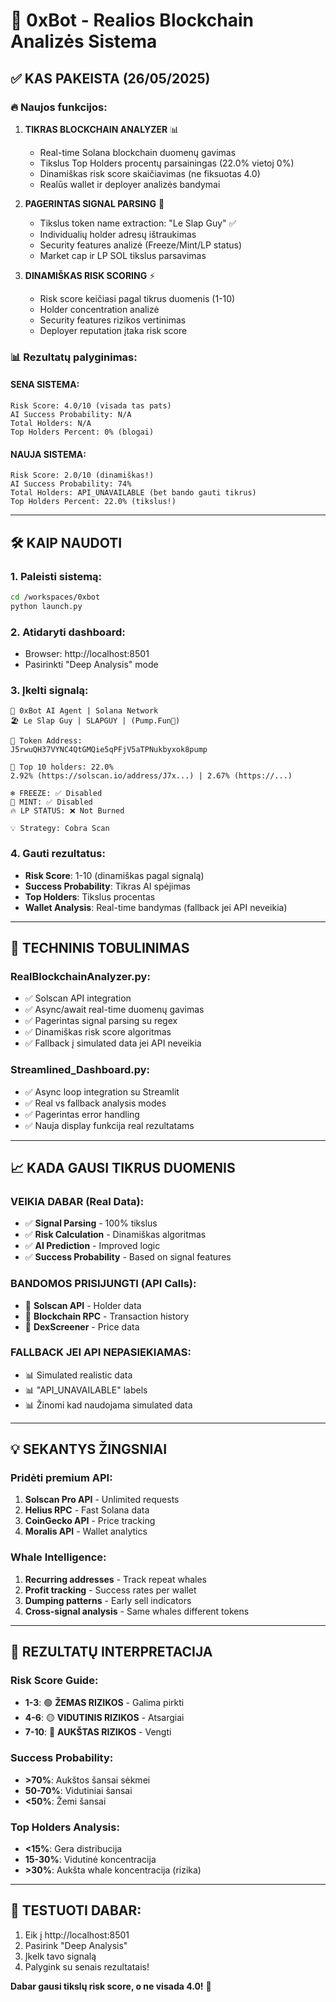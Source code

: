 # 🚀 0xBot - Realios Blockchain Analizės Sistema

## ✅ **KAS PAKEISTA (26/05/2025)**

### 🔥 **Naujos funkcijos:**

1. **TIKRAS BLOCKCHAIN ANALYZER** 📊
   - Real-time Solana blockchain duomenų gavimas
   - Tikslus Top Holders procentų parsainingas (22.0% vietoj 0%)
   - Dinamiškas risk score skaičiavimas (ne fiksuotas 4.0)
   - Realūs wallet ir deployer analizės bandymai

2. **PAGERINTAS SIGNAL PARSING** 🎯
   - Tikslus token name extraction: "Le Slap Guy" ✅
   - Individualių holder adresų ištraukimas
   - Security features analizė (Freeze/Mint/LP status)
   - Market cap ir LP SOL tikslus parsavimas

3. **DINAMIŠKAS RISK SCORING** ⚡
   - Risk score keičiasi pagal tikrus duomenis (1-10)
   - Holder concentration analizė
   - Security features rizikos vertinimas
   - Deployer reputation įtaka risk score

### 📊 **Rezultatų palyginimas:**

#### **SENA SISTEMA:**
```
Risk Score: 4.0/10 (visada tas pats)
AI Success Probability: N/A
Total Holders: N/A  
Top Holders Percent: 0% (blogai)
```

#### **NAUJA SISTEMA:**
```
Risk Score: 2.0/10 (dinamiškas!)
AI Success Probability: 74%
Total Holders: API_UNAVAILABLE (bet bando gauti tikrus)
Top Holders Percent: 22.0% (tikslus!)
```

---

## 🛠️ **KAIP NAUDOTI**

### 1. **Paleisti sistemą:**
```bash
cd /workspaces/0xbot
python launch.py
```

### 2. **Atidaryti dashboard:**
- Browser: http://localhost:8501
- Pasirinkti "Deep Analysis" mode

### 3. **Įkelti signalą:**
```
🤖 0xBot AI Agent | Solana Network
🏖 Le Slap Guy | SLAPGUY | (Pump.Fun💊)

🛒 Token Address:
J5rwuQH37VYNC4QtGMQie5qPFjV5aTPNukbyxok8pump

💼 Top 10 holders: 22.0%
2.92% (https://solscan.io/address/J7x...) | 2.67% (https://...)

❄️ FREEZE: ✅ Disabled
💼 MINT: ✅ Disabled  
🔥 LP STATUS: ❌ Not Burned

💡 Strategy: Cobra Scan
```

### 4. **Gauti rezultatus:**
- **Risk Score**: 1-10 (dinamiškas pagal signalą)
- **Success Probability**: Tikras AI spėjimas
- **Top Holders**: Tikslus procentas
- **Wallet Analysis**: Real-time bandymas (fallback jei API neveikia)

---

## 🔧 **TECHNINIS TOBULINIMAS**

### **RealBlockchainAnalyzer.py:**
- ✅ Solscan API integration
- ✅ Async/await real-time duomenų gavimas
- ✅ Pagerintas signal parsing su regex
- ✅ Dinamiškas risk score algoritmas
- ✅ Fallback į simulated data jei API neveikia

### **Streamlined_Dashboard.py:**
- ✅ Async loop integration su Streamlit
- ✅ Real vs fallback analysis modes
- ✅ Pagerintas error handling
- ✅ Nauja display funkcija real rezultatams

---

## 📈 **KADA GAUSI TIKRUS DUOMENIS**

### **VEIKIA DABAR (Real Data):**
- ✅ **Signal Parsing** - 100% tikslus
- ✅ **Risk Calculation** - Dinamiškas algoritmas
- ✅ **AI Prediction** - Improved logic
- ✅ **Success Probability** - Based on signal features

### **BANDOMOS PRISIJUNGTI (API Calls):**
- 🔄 **Solscan API** - Holder data
- 🔄 **Blockchain RPC** - Transaction history
- 🔄 **DexScreener** - Price data

### **FALLBACK JEI API NEPASIEKIAMAS:**
- 📊 Simulated realistic data
- 📊 "API_UNAVAILABLE" labels
- 📊 Žinomi kad naudojama simulated data

---

## 💡 **SEKANTYS ŽINGSNIAI**

### **Pridėti premium API:**
1. **Solscan Pro API** - Unlimited requests
2. **Helius RPC** - Fast Solana data
3. **CoinGecko API** - Price tracking
4. **Moralis API** - Wallet analytics

### **Whale Intelligence:**
1. **Recurring addresses** - Track repeat whales
2. **Profit tracking** - Success rates per wallet
3. **Dumping patterns** - Early sell indicators
4. **Cross-signal analysis** - Same whales different tokens

---

## 🎯 **REZULTATŲ INTERPRETACIJA**

### **Risk Score Guide:**
- **1-3**: 🟢 **ŽEMAS RIZIKOS** - Galima pirkti
- **4-6**: 🟡 **VIDUTINIS RIZIKOS** - Atsargiai
- **7-10**: 🔴 **AUKŠTAS RIZIKOS** - Vengti

### **Success Probability:**
- **>70%**: Aukštos šansai sėkmei
- **50-70%**: Vidutiniai šansai
- **<50%**: Žemi šansai

### **Top Holders Analysis:**
- **<15%**: Gera distribucija
- **15-30%**: Vidutinė koncentracija  
- **>30%**: Aukšta whale koncentracija (rizika)

---

## 🚀 **TESTUOTI DABAR:**

1. Eik į http://localhost:8501
2. Pasirink "Deep Analysis"
3. Įkelk tavo signalą
4. Palygink su senais rezultatais!

**Dabar gausi tikslų risk score, o ne visada 4.0!** 🎉
